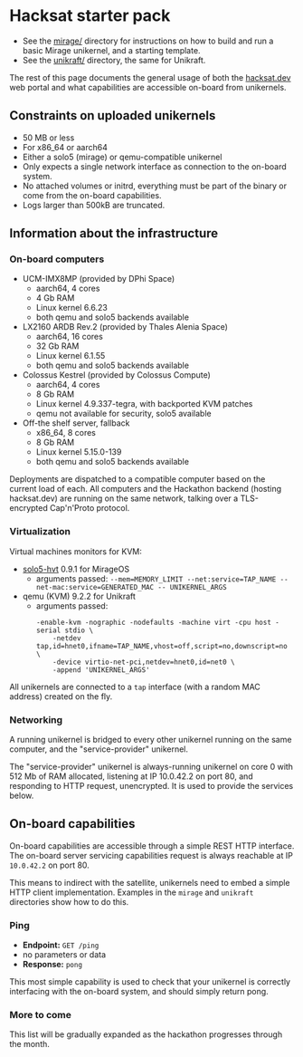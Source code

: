 # Hacksat starter pack

- See the [mirage/](mirage/) directory for instructions on how to build and run
  a basic Mirage unikernel, and a starting template.
- See the [unikraft/](unikraft/) directory, the same for Unikraft.

The rest of this page documents the general usage of both the
[hacksat.dev](https://hacksat.dev) web portal and what capabilities are
accessible on-board from unikernels.

## Constraints on uploaded unikernels

- 50 MB or less
- For x86_64 or aarch64
- Either a solo5 (mirage) or qemu-compatible unikernel
- Only expects a single network interface as connection to the on-board system.
- No attached volumes or initrd, everything must be part of the binary or come
  from the on-board capabilities.
- Logs larger than 500kB are truncated.

## Information about the infrastructure

### On-board computers

- UCM-IMX8MP (provided by DPhi Space)
  - aarch64, 4 cores
  - 4 Gb RAM
  - Linux kernel 6.6.23
  - both qemu and solo5 backends available
- LX2160 ARDB Rev.2 (provided by Thales Alenia Space)
  - aarch64, 16 cores
  - 32 Gb RAM
  - Linux kernel 6.1.55
  - both qemu and solo5 backends available
- Colossus Kestrel (provided by Colossus Compute)
  - aarch64, 4 cores
  - 8 Gb RAM
  - Linux kernel 4.9.337-tegra, with backported KVM patches
  - qemu not available for security, solo5 available
- Off-the shelf server, fallback
  - x86_64, 8 cores
  - 8 Gb RAM
  - Linux kernel 5.15.0-139
  - both qemu and solo5 backends available

Deployments are dispatched to a compatible computer based on the current load of
each. All computers and the Hackathon backend (hosting hacksat.dev) are running
on the same network, talking over a TLS-encrypted Cap'n'Proto protocol.

### Virtualization

Virtual machines monitors for KVM:
- [solo5-hvt](https://github.com/Solo5/solo5) 0.9.1 for MirageOS
  - arguments passed:
    `--mem=MEMORY_LIMIT --net:service=TAP_NAME --net-mac:service=GENERATED_MAC -- UNIKERNEL_ARGS`
- qemu (KVM) 9.2.2 for Unikraft
  - arguments passed:
    ```
    -enable-kvm -nographic -nodefaults -machine virt -cpu host -serial stdio \
        -netdev tap,id=hnet0,ifname=TAP_NAME,vhost=off,script=no,downscript=no \
        -device virtio-net-pci,netdev=hnet0,id=net0 \
        -append 'UNIKERNEL_ARGS'
    ```

All unikernels are connected to a `tap` interface (with a random MAC address) created on the fly.

### Networking

A running unikernel is bridged to every other unikernel running on the same
computer, and the "service-provider" unikernel.

The "service-provider" unikernel is always-running unikernel on core 0 with 512
Mb of RAM allocated, listening at IP 10.0.42.2 on port 80, and responding to
HTTP request, unencrypted. It is used to provide the services below.

## On-board capabilities

On-board capabilities are accessible through a simple REST HTTP interface.
The on-board server servicing capabilities request is always reachable at IP
`10.0.42.2` on port 80.

This means to indirect with the satellite, unikernels need to embed a simple
HTTP client implementation. Examples in the `mirage` and `unikraft` directories
show how to do this.

### Ping

- **Endpoint:** `GET /ping`
- no parameters or data
- **Response:** `pong`

This most simple capability is used to check that your unikernel is correctly
interfacing with the on-board system, and should simply return pong.

### More to come

This list will be gradually expanded as the hackathon progresses through the
month.
